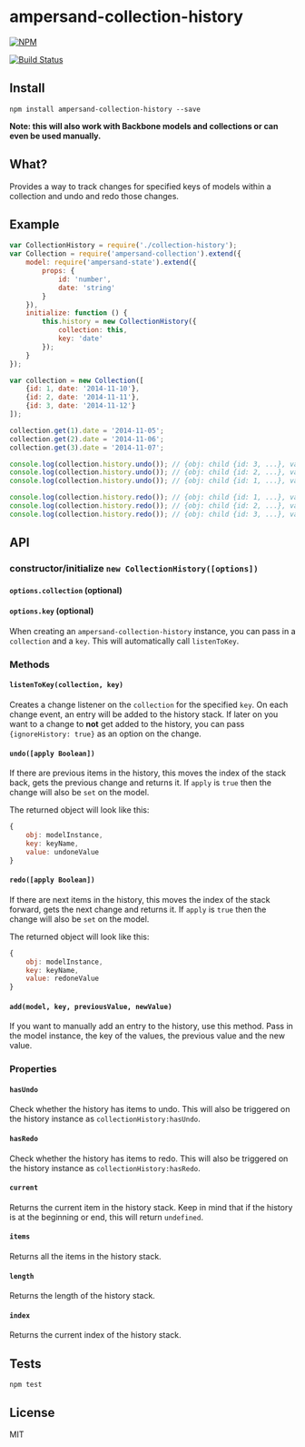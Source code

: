 ampersand-collection-history
===========

[![NPM](https://nodei.co/npm/ampersand-collection-history.png)](https://nodei.co/npm/ampersand-collection-history/)

[![Build Status](https://travis-ci.org/lukekarrys/ampersand-collection-history.png?branch=master)](https://travis-ci.org/lukekarrys/ampersand-collection-history)

## Install

`npm install ampersand-collection-history --save`

**Note: this will also work with Backbone models and collections or can even be used manually.**


## What?

Provides a way to track changes for specified keys of models within a collection and undo and redo those changes.


## Example

```js
var CollectionHistory = require('./collection-history');
var Collection = require('ampersand-collection').extend({
    model: require('ampersand-state').extend({
        props: {
            id: 'number',
            date: 'string'
        }
    }),
    initialize: function () {
        this.history = new CollectionHistory({
            collection: this,
            key: 'date'
        });
    }
});

var collection = new Collection([
    {id: 1, date: '2014-11-10'},
    {id: 2, date: '2014-11-11'},
    {id: 3, date: '2014-11-12'}
]);

collection.get(1).date = '2014-11-05';
collection.get(2).date = '2014-11-06';
collection.get(3).date = '2014-11-07';

console.log(collection.history.undo()); // {obj: child {id: 3, ...}, value: '2014-11-12'}
console.log(collection.history.undo()); // {obj: child {id: 2, ...}, value: '2014-11-11'}
console.log(collection.history.undo()); // {obj: child {id: 1, ...}, value: '2014-11-10'}

console.log(collection.history.redo()); // {obj: child {id: 1, ...}, value: '2014-11-05'}
console.log(collection.history.redo()); // {obj: child {id: 2, ...}, value: '2014-11-05'}
console.log(collection.history.redo()); // {obj: child {id: 3, ...}, value: '2014-11-07'}
```


## API

### constructor/initialize `new CollectionHistory([options])`
#### `options.collection` (optional)
#### `options.key` (optional)

When creating an `ampersand-collection-history` instance, you can pass in a `collection`
and a `key`. This will automatically call `listenToKey`.


### Methods

#### `listenToKey(collection, key)`

Creates a change listener on the `collection` for the specified `key`. On each change event, an entry
will be added to the history stack. If later on you want to a change to **not** get added to the history,
you can pass `{ignoreHistory: true}` as an option on the change.

#### `undo([apply Boolean])`

If there are previous items in the history, this moves the index of the stack back, gets the previous change and returns it.
If `apply` is `true` then the change will also be `set` on the model.

The returned object will look like this:

```js
{
    obj: modelInstance,
    key: keyName,
    value: undoneValue
}
```

#### `redo([apply Boolean])`

If there are next items in the history, this moves the index of the stack forward, gets the next change and returns it.
If `apply` is `true` then the change will also be `set` on the model.

The returned object will look like this:

```js
{
    obj: modelInstance,
    key: keyName,
    value: redoneValue
}
```

#### `add(model, key, previousValue, newValue)`

If you want to manually add an entry to the history, use this method. Pass in the
model instance, the key of the values, the previous value and the new value.


### Properties

#### `hasUndo`

Check whether the history has items to undo.
This will also be triggered on the history instance as `collectionHistory:hasUndo`.

#### `hasRedo`

Check whether the history has items to redo.
This will also be triggered on the history instance as `collectionHistory:hasRedo`.

#### `current`

Returns the current item in the history stack. Keep in mind that if the history
is at the beginning or end, this will return `undefined`.

#### `items`

Returns all the items in the history stack.

#### `length`

Returns the length of the history stack.

#### `index`

Returns the current index of the history stack.


## Tests

`npm test`


## License

MIT
